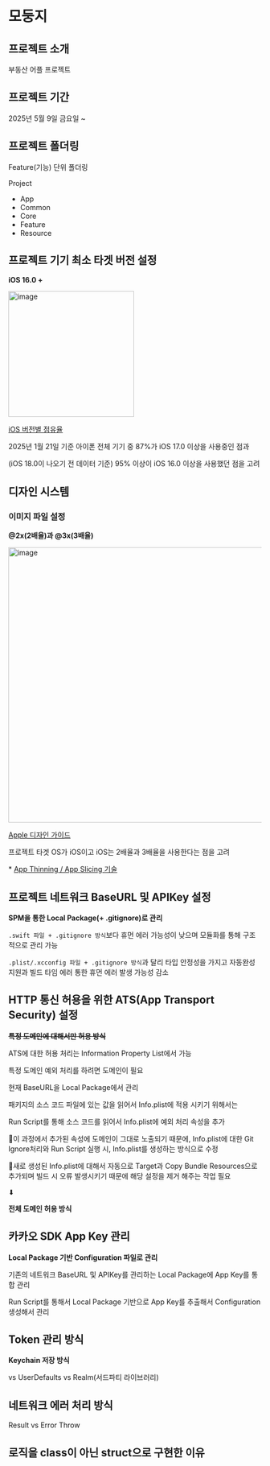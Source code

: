 # 모둥지

## 프로젝트 소개
부동산 어플 프로젝트

## 프로젝트 기간
2025년 5월 9일 금요일 ~

## 프로젝트 폴더링
Feature(기능) 단위 폴더링

Project
- App
- Common
- Core
- Feature
- Resource


## 프로젝트 기기 최소 타겟 버전 설정
**iOS 16.0 +**

<img width="250" alt="image" src="https://github.com/user-attachments/assets/24a047ba-3b9d-431f-9ddc-3e07f97eda65"/>

[iOS 버전별 점유율](https://developer.apple.com/kr/support/app-store/)

2025년 1월 21일 기준 아이폰 전체 기기 중 87%가 iOS 17.0 이상을 사용중인 점과 

(iOS 18.0이 나오기 전 데이터 기준) 95% 이상이 iOS 16.0 이상을 사용했던 점을 고려

## 디자인 시스템
### 이미지 파일 설정
**@2x(2배율)과 @3x(3배율)**

<img width="547" alt="image" src="https://github.com/user-attachments/assets/dd2a3261-55ed-4900-a2be-7a2c55e8c2a9" />

[Apple 디자인 가이드](https://developer.apple.com/design/human-interface-guidelines/images)

프로젝트 타겟 OS가 iOS이고 iOS는 2배율과 3배율을 사용한다는 점을 고려

\* [App Thinning / App Slicing 기술](https://developer.apple.com/kr/videos/play/wwdc2015/404)

## 프로젝트 네트워크 BaseURL 및 APIKey 설정
**SPM을 통한 Local Package(+ .gitignore)로 관리**

`.swift 파일 + .gitignore 방식`보다 휴먼 에러 가능성이 낮으며 모듈화를 통해 구조적으로 관리 가능

`.plist/.xcconfig 파일 + .gitignore 방식`과 달리 타입 안정성을 가지고 자동완성 지원과 빌드 타임 에러 통한 휴먼 에러 발생 가능성 감소

## HTTP 통신 허용을 위한 ATS(App Transport Security) 설정
~~**특정 도메인에 대해서만 허용 방식**~~

ATS에 대한 허용 처리는 Information Property List에서 가능

특정 도메인 예외 처리를 하려면 도메인이 필요

현재 BaseURL을 Local Package에서 관리

패키지의 소스 코드 파일에 있는 값을 읽어서 Info.plist에 적용 시키기 위해서는

Run Script를 통해 소스 코드를 읽어서 Info.plist에 예외 처리 속성을 추가

🚨이 과정에서 추가된 속성에 도메인이 그대로 노출되기 때문에, Info.plist에 대한 Git Ignore처리와 Run Script 실행 시, Info.plist를 생성하는 방식으로 수정

🚨새로 생성된 Info.plist에 대해서 자동으로 Target과 Copy Bundle Resources으로 추가되며 빌드 시 오류 발생시키기 때문에 해당 설정을 제거 해주는 작업 필요

⬇

**전체 도메인 허용 방식**

## 카카오 SDK App Key 관리
**Local Package 기반 Configuration 파일로 관리**

기존의 네트워크 BaseURL 및 APIKey를 관리하는 Local Package에 App Key를 통합 관리

Run Script를 통해서 Local Package 기반으로 App Key를 추출해서 Configuration 생성해서 관리

## Token 관리 방식
**Keychain 저장 방식**

vs UserDefaults vs Realm(서드파티 라이브러리)

## 네트워크 에러 처리 방식
Result vs Error Throw

## 로직을 class이 아닌 struct으로 구현한 이유

